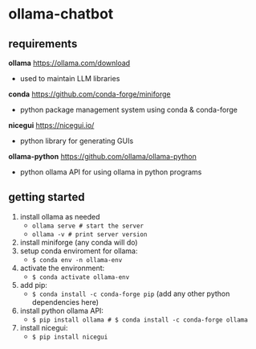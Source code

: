 # ollama-chatbot

 ## **requirements**

  **ollama** https://ollama.com/download
  - used to maintain LLM libraries
    
  **conda** https://github.com/conda-forge/miniforge
  - python package management system using conda & conda-forge
  
  **nicegui** https://nicegui.io/
  - python library for generating GUIs
  
  **ollama-python** https://github.com/ollama/ollama-python
  - python ollama API for using ollama in python programs

## **getting started**

1. install ollama as needed
   - ``` ollama serve # start the server ```
   - ``` ollama -v # print server version ```
3. install miniforge (any conda will do)
4. setup conda enviroment for ollama:
   - ``` $ conda env -n ollama-env ```
5. activate the environment:
   - ``` $ conda activate ollama-env ```
7. add pip:
   - ``` $ conda install -c conda-forge pip ``` (add any other python dependencies here)
9. install python ollama API:
    - ``` $ pip install ollama # $ conda install -c conda-forge ollama ```
11. install nicegui:
    - ``` $ pip install nicegui ```
